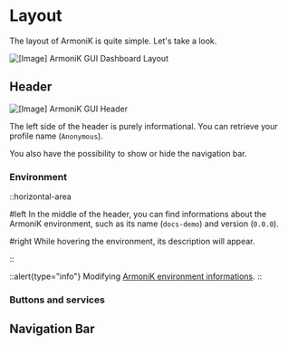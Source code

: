 # Layout

The layout of ArmoniK is quite simple. Let's take a look.

![\[Image\] ArmoniK GUI Dashboard Layout](/armonik-layout.png)

## Header

![\[Image\] ArmoniK GUI Header](/armonik-header.png)

The left side of the header is purely informational. You can retrieve your profile name (`Anonymous`).

You also have the possibility to show or hide the navigation bar.

### Environment

::horizontal-area

#left
In the middle of the header, you can find informations about the ArmoniK environment, such as its name (`docs-demo`) and version (`0.0.0`).

#right
While hovering the environment, its description will appear.

::

::alert{type="info"}
Modifying [ArmoniK environment informations](https://aneoconsulting.github.io/ArmoniK/guide/differentiate-environments).
::

### Buttons and services


## Navigation Bar